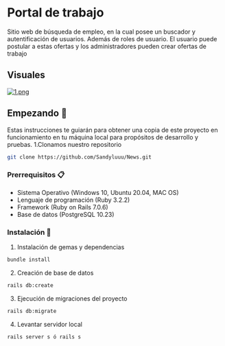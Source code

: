 # Portal de trabajo

Sitio web de búsqueda de empleo, en la cual posee un buscador y autentificación de usuarios. Además de roles de usuario. El usuario puede postular a estas ofertas y los administradores pueden crear 
ofertas de trabajo 

## Visuales
[![1.png](https://i.postimg.cc/bNb7MZ4D/1.png)](https://postimg.cc/gnztL2zm)

## Empezando 🚀
Estas instrucciones te guiarán para obtener una copia de este proyecto en funcionamiento en tu máquina local para propósitos de desarrollo y pruebas.
1.Clonamos nuestro repositorio

```bash
git clone https://github.com/Sandyluuu/News.git
```
### Prerrequisitos 📋

- Sistema Operativo (Windows 10, Ubuntu 20.04, MAC OS)
- Lenguaje de programación (Ruby 3.2.2)
- Framework (Ruby on Rails 7.0.6)
- Base de datos (PostgreSQL 10.23)
### Instalación 🔧

1. Instalación de gemas y dependencias
```bash
bundle install
```
2. Creación de base de datos 
```bash 
rails db:create
```
3. Ejecución de migraciones del proyecto 
```bash 
rails db:migrate
```
4. Levantar servidor local
```bash 
rails server s ó rails s 
```
